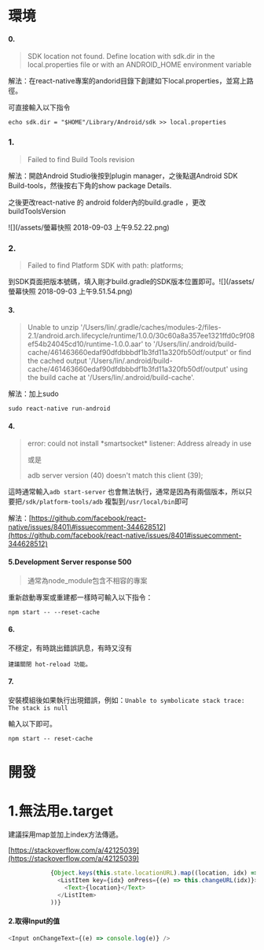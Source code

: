 # 環境

#### 0.

> SDK location not found. Define location with sdk.dir in the local.properties file or with an ANDROID\_HOME environment variable

解法：在react-native專案的andorid目錄下創建如下local.properties，並寫上路徑。

可直接輸入以下指令

```
echo sdk.dir = "$HOME"/Library/Android/sdk >> local.properties
```

### 1.

> Failed to find Build Tools revision

解法：開啟Android Studio後按到plugin manager，之後點選Android SDK Build-tools，然後按右下角的show package Details.

之後更改react-native 的 android folder內的build.gradle ，更改buildToolsVersion

![](/assets/螢幕快照 2018-09-03 上午9.52.22.png)

### 2.

> Failed to find Platform SDK with path: platforms;

到SDK頁面把版本號碼，填入剛才build.gradle的SDK版本位置即可。![](/assets/螢幕快照 2018-09-03 上午9.51.54.png)

#### 3.

> Unable to unzip '/Users/lin/.gradle/caches/modules-2/files-2.1/android.arch.lifecycle/runtime/1.0.0/30c60a8a357ee1321ffd0c9f08ef54b24045cd10/runtime-1.0.0.aar' to '/Users/lin/.android/build-cache/461463660edaf90dfdbbbdf1b3fd11a320fb50df/output' or find the cached output '/Users/lin/.android/build-cache/461463660edaf90dfdbbbdf1b3fd11a320fb50df/output' using the build cache at '/Users/lin/.android/build-cache'.

解法：加上sudo

```
sudo react-native run-android
```

#### 4.

> error: could not install \*smartsocket\* listener: Address already in use
>
> 或是
>
> adb server version \(40\) doesn't match this client \(39\);

這時通常輸入`adb start-server` 也會無法執行，通常是因為有兩個版本，所以只要把`/sdk/platform-tools/adb` 複製到`/usr/local/bin`即可

解法：[https://github.com/facebook/react-native/issues/8401\#issuecomment-344628512](https://github.com/facebook/react-native/issues/8401#issuecomment-344628512)

#### 5.Development Server response 500

> 通常為node\_module包含不相容的專案

重新啟動專案或重建都一樣時可輸入以下指令：

```
npm start -- --reset-cache
```

#### 6.

不穩定，有時跳出錯誤訊息，有時又沒有

```
建議關閉 hot-reload 功能。
```

#### 7.

安裝模組後如果執行出現錯誤，例如：`Unable to symbolicate stack trace: The stack is null`

輸入以下即可。

```
npm start -- reset-cache
```

# 開發

# 1.無法用e.target

建議採用map並加上index方法傳遞。

[https://stackoverflow.com/a/42125039](https://stackoverflow.com/a/42125039)

```js
            {Object.keys(this.state.locationURL).map((location, idx) => (
              <ListItem key={idx} onPress={(e) => this.changeURL(idx)}>
                <Text>{location}</Text>
              </ListItem>
            ))}
```

#### 2.取得Input的值

```js
<Input onChangeText={(e) => console.log(e)} />
```



